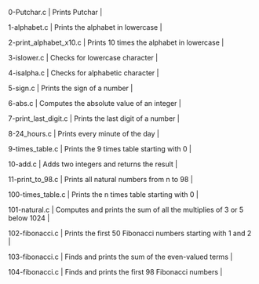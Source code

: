 0-Putchar.c | Prints Putchar |
		
1-alphabet.c | Prints the alphabet in lowercase |
		
2-print_alphabet_x10.c | Prints 10 times the alphabet in lowercase |
		
3-islower.c | Checks for lowercase character |
		
4-isalpha.c | Checks for alphabetic character |
		
5-sign.c | Prints the sign of a number |
		
6-abs.c | Computes the absolute value of an integer |
		
7-print_last_digit.c | Prints the last digit of a number |
		
8-24_hours.c | Prints every minute of the day |
		
9-times_table.c | Prints the 9 times table starting with 0 |
		
10-add.c | Adds two integers and returns the result |
		
11-print_to_98.c | Prints all natural numbers from n to 98 |
		
100-times_table.c | Prints the n times table starting with 0 |
		
101-natural.c | Computes and prints the sum of all the multiplies of 3 or 5 below 1024 |
		
102-fibonacci.c | Prints the first 50 Fibonacci numbers starting with 1 and 2 |
		
103-fibonacci.c | Finds and prints the sum of the even-valued terms |
		
104-fibonacci.c | Finds and prints the first 98 Fibonacci numbers |


   
